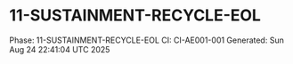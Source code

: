 # 11-SUSTAINMENT-RECYCLE-EOL
Phase: 11-SUSTAINMENT-RECYCLE-EOL
CI: CI-AE001-001
Generated: Sun Aug 24 22:41:04 UTC 2025
